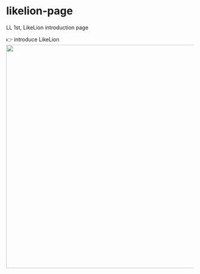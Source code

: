 # likelion-page
LL 1st, LikeLion introduction page

👉 introduce LikeLion
<img src="https://user-images.githubusercontent.com/63948884/103577820-d073ee00-4f18-11eb-9d06-8ca0addf78c4.png" width="600px">
